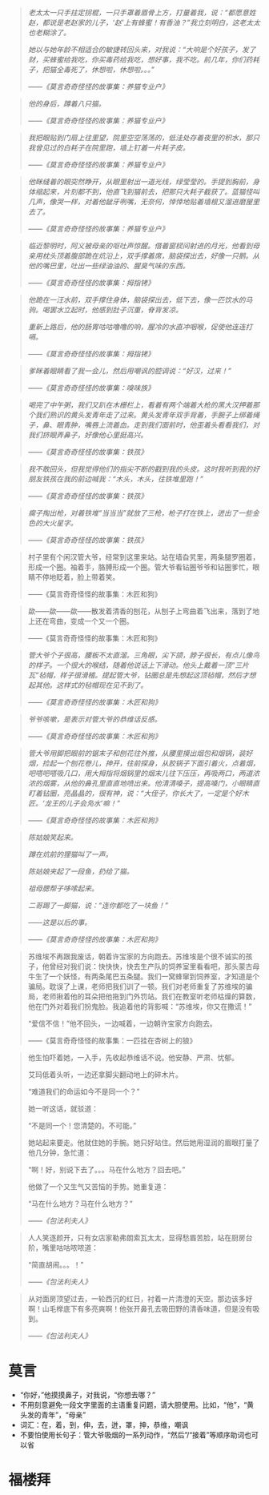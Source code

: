 
> *老太太一只手拄定拐棍，一只手罩着眉骨上方，打量着我，说：“都愿意姓赵，都说是老赵家的儿子，‘赵’上有蜂蜜！有香油？”我立刻明白，这老太太也老糊涂了。*
>
> *她以与她年龄不相适合的敏捷转回头来，对我说：“大响是个好孩子，发了财，买蜂蜜给我吃，你买毒药给我吃，想好事，我不吃。前几年，你们药耗子，把猫全毒死了，休想啦，休想啦。。。”*
>
> *——《莫言奇奇怪怪的故事集：养猫专业户》*

> *他的身后，蹲着八只猫。*
>
> ——*《莫言奇奇怪怪的故事集：养猫专业户》*

> *我把眼贴到门扇上往里望，院里空空荡荡的，低洼处存着夜里的积水，那只我曾见过的白耗子在院里跑，墙上钉着一片耗子皮。*
>
> *——《莫言奇奇怪怪的故事集：养猫专业户》*

> *他眯缝着的眼突然睁开，从眼里射出一道光线，绿莹莹的。手提到胸前，身体缩起来，片刻都不到，他直飞到猫前去，把那只大耗子截获了。蓝猫怪叫几声，像哭一样，对着他龇牙咧嘴，无奈何，悻悻地贴着墙根又溜进磨屋里去了。*
>
> *——《莫言奇奇怪怪的故事集：养猫专业户》*

> *临近黎明时，阿义被母亲的呕吐声惊醒。借着窗棂间射进的月光，他看到母亲用枕头顶着腹部跪在炕沿上，双手撑着席，脑袋探出去，好像一只鹅。从他的嘴巴里，吐出一些绿油油的、腥臭气味的东西。*
>
> *——《莫言奇奇怪怪的故事集：拇指铐》*

> *他跪在一汪水前，双手撑住身体，脑袋探出去，低下去，像一匹饮水的马驹。喝罢水立起时，他感到肚子沉重，脊背发凉。*
>
> *重新上路后，他的肠胃咕咕噜噜的响，腥冷的水直冲咽喉，促使他连连打嗝。*
>
> *——《莫言奇奇怪怪的故事集：拇指铐》*

> *爹眯着眼睛看了我一会儿，然后用嘲讽的腔调说：“好汉，过来！”*
>
> *——《莫言奇奇怪怪的故事集：嗅味族》*

> *喝完了中午粥，我们又趴在木栅栏上，看着有两个端着大枪的黑大汉押着那个我们熟识的黄头发青年走了过来。黄头发青年双手背着，手腕子上绑着绳子，鼻、眼青肿，嘴唇上流着血。走到我们面前时，他歪着头看看我们，对我们挤眼弄鼻子，好像他心里挺高兴。*
>
> *——《莫言奇奇怪怪的故事集：铁孩》*

> *我不敢回头，但我觉得他们的指尖不断的戳到我的头皮。这时我听到我的好朋友铁孩在我的前边喊我：“木头，木头，往铁堆里跑！”*
>
> *——《莫言奇奇怪怪的故事集：铁孩》*

> *瘸子掏出枪，对着铁堆“当当当”就放了三枪，枪子打在铁上，迸出了一些金色的大火星字。*
>
> *——《莫言奇奇怪怪的故事集：铁孩》*

> 村子里有个闲汉管大爷，经常到这里来站。站在墙旮旯里，两条腿罗圈着，形成一个圈。袖着手，胳膊形成一个圈。管大爷看钻圈爷爷和钻圈爹忙，眼睛不停地眨着，脸上带着笑。
>
> ——《莫言奇奇怪怪的故事集：木匠和狗》

> 歘——歘——歘——散发着清香的刨花，从刨子上弯曲着飞出来，落到了地上还在弯曲，变成一个又一个圈。
>
> ——《莫言奇奇怪怪的故事集：木匠和狗》

> *管大爷个子很高，腰板不太直溜。三角眼，尖下颌，脖子很长，有点儿像鸟的样子。一个很大的喉结，随着他说话上下滑动。他头上戴着一顶“三片瓦”毡帽，样子很滑稽。提起管大爷，钻圈总是先想起这顶毡帽，然后才想起其他。这样式的毡帽现在见不到了。*
>
> *——《莫言奇奇怪怪的故事集：木匠和狗》*

> *爷爷咳嗽，是表示对管大爷的恭维话反感。*
>
> *——《莫言奇奇怪怪的故事集：木匠和狗》*

> *管大爷用脚把眼前的锯末子和刨花往外推，从腰里摸出烟包和烟锅，装好烟，捡起一个刨花卷儿，抻开，往前探身，从胶锅子下面引着火，点着烟，吧嗒吧嗒吸几口，用大拇指将烟锅里的烟末儿往下压压，再吸两口，两道浓浓的烟雾，从他的鼻孔里直直地喷出来。他清清嗓子，提高嗓门，小眼睛直盯着钻圈，亮晶晶的，很有神，说：“大侄子，你长大了，一定是个好木匠。‘龙王的儿子会凫水’嘛！”*
>
> *——《莫言奇奇怪怪的故事集：木匠和狗》*

> *陈姑娘笑起来。*
>
> *蹲在炕前的狸猫叫了一声。*
>
> *陈姑娘夹起了一段鱼，扔给了猫。*
>
> *祖母腮帮子哆嗦起来。*
>
> *二哥踢了一脚猫，说：“连你都吃了一块鱼！”*
>
> *——这是以后的事。*
>
> *——《莫言奇奇怪怪的故事集：木匠和狗》*

> 苏维埃不再跟我废话，朝着许宝家的方向跑去。苏维埃是个很不诚实的孩子，他曾经对我们说：快快快，快去生产队的饲养室里看看吧，那头蒙古母牛生了一个妖怪，有两条尾巴五条腿。我们一窝蜂窜到饲养室，才知道是个骗局。耽误了上课，老师把我们训了一顿。我们对老师重复了苏维埃的骗局，老师揪着他的耳朵把他拖到门外罚站。我们在教室听老师枯燥的算数，他在门外对着我们扮鬼脸。我追着他的背影喊：“苏维埃，你又在撒谎！”
>
> “爱信不信！”他不回头，一边喊着，一边朝许宝家方向跑去。
>
> ——《莫言奇奇怪怪的故事集：一匹挂在杏树上的狼》

> 他生怕吓着她，一入手，先收起恭维话不说。他安静、严肃、忧郁。
>
> 艾玛低着头听，一边还拿脚尖翻动地上的碎木片。
>
> “难道我们的命运如今不是同一个？”
>
> 她一听这话，就驳道：
>
> “不是同一个！您清楚的。不可能。”
>
> 她站起来要走。他就住她的手腕。她只好站住。然后她用湿润的眉眼打量了他几分钟，急忙道：
>
> “啊！好，别说下去了。。。马在什么地方？回去吧。”
>
> 他做了一个又生气又苦恼的手势。她重复道：
>
> “马在什么地方？马在什么地方？”
>
> *——《包法利夫人》*

> 人人笑逐颜开，只有女店家勒弗朗索瓦太太，显得愁眉苦脸，站在厨房台阶，嘴里咕咕哝哝道：
>
> “简直胡闹。。。！”
>
> *——《包法利夫人》*

> 从对面房顶望过去，一轮西沉的红日，衬着一片清澄的天空。那边该多好啊！山毛榉底下有多亮爽啊！他张开鼻孔去吸田野的清香味道，但是没有吸到。
>
> *——《包法利夫人》*

# 莫言

+ “你好，”他摸摸鼻子，对我说，“你想去哪？”
+ 不用刻意避免一段文字里面的主语重复问题，请大胆使用。比如，“他”，“黄头发的青年”，“母亲”
+ 词汇：在，着，到，伸，去，迸，罩，抻，恭维，嘲讽
+ 不要怕使用长句子：管大爷吸烟的一系列动作，“然后”/“接着”等顺序助词也可以省

# 福楼拜

